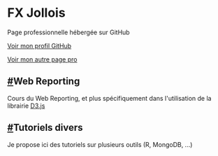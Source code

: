 # FX Jollois

Page professionnelle hébergée sur GitHub

[Voir mon profil GitHub](https://github.com/fxjollois)

[Voir mon autre page pro](http://www.mi.parisdescartes.fr/%7Ejollois)

## [**#**](webreporting)Web Reporting
Cours du Web Reporting, et plus spécifiquement dans l'utilisation de la librairie [D3.js](http://d3js.org/)
                
## [**#**](tuto)Tutoriels divers
Je propose ici des tutoriels sur plusieurs outils (R, MongoDB, ...)

<!--
## Présentation de mes réalisations disponibles sur GitHub
Ce site est une présentation de mes réalisations sur GitHub. Celles-ci sont principalement dédiées aux étudiants qui suivent mes cours, mais sont éventuellement utiles à d'autres. 
                
### shcin.js - a Simple HTML Coding Interface
Voici un éditeur de code HTML accessible via un navigateur (moderne) : (en travaux)
                
### sscin.js - a Simple SQL Coding Interface
Ici, c'est une interface pour coder en SQL, qui utilise la librairie [sql.js](https://github.com/kripken/sql.js/).
                
### d'autres
à voir sur ma page GitHub (voir le lien à gauche) 
-->
